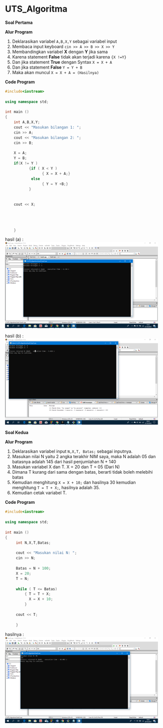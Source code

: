 # UTS_Algoritma


**Soal Pertama**

**Alur Program**
1. Deklarasikan variabel `A,B,X,Y` sebagai variabel input
2. Membaca input keyboard `cin >> A >> B >> X >> Y`
3. Membandingkan variabel **X** dengan **Y** jika sama
4. Karena statement **False** tidak akan terjadi karena `{X !=Y}`
5. Dan jika statement **True** dengan Syntax `X = X + A`
6. Dan jika statement **False** `Y = Y + B`
7. Maka akan muncul `X = X + A = (Hasilnya)`

**Code Program**
```c++
#include<iostream>

using namespace std;

int main ()
{
    int A,B,X,Y;
    cout << "Masukan bilangan 1: ";
    cin >> A;
    cout << "Masukan bilangan 2: ";
    cin >> B;

    X = A;
    Y = B;
    if(X != Y )
           {if ( X < Y )
                 { X = X + A;}
            else
                 { Y = Y +B;}
           }


    cout << X;




    }

```

hasil (a) :
![ing](https://raw.githubusercontent.com/Inkamanik/UTS_Algoritma/master/Hasil(a).png)

hasil (b) :
![ing](https://raw.githubusercontent.com/Inkamanik/UTS_Algoritma/master/Soal%201/Hasil(b).png)

**Soal Kedua**

**Alur Program**
1. Deklarasikan variabel input `N,X,T, Batas;` sebagai inputnya.
2. Masukan nilai N yaitu 2 angka terakhir NIM saya, maka N adalah 05 dan batasnya adalah 145 dari hasil penjumlahan N + 140
3. Masukan variabel X dan T. X = 20 dan T = 05 (Dari N)
4. Dimana T kurang dari sama dengan batas, berarti tidak boleh melebihi batas
5. Kemudian menghitung `X = X + 10;` dan hasilnya 30 kemudian menghitung `T = T + X;`, hasilnya adalah 35.
6. Kemudian cetak variabel T.

**Code Program**
```c++
#include<iostream>

using namespace std;

int main ()
{
     int N,X,T,Batas;

     cout << "Masukan nilai N: ";
     cin >> N;

     Batas = N + 100;
     X = 20;
     T = N;

     while ( T <= Batas)
         { T = T + X;
           X = X + 10;
         }

     cout << T;

     }

```

hasilnya :
![ing](https://raw.githubusercontent.com/Inkamanik/UTS_Algoritma/master/Soal%202/Hasil2.png)
